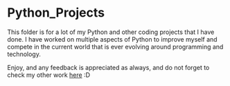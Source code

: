 # Python_Projects
This folder is for a lot of my Python and other coding projects that I have done. I have worked on multiple aspects of Python to improve myself and compete in the current world that is ever evolving around programming and technology.

Enjoy, and any feedback is appreciated as always, and do not forget to check my other work [here](https://github.com/TheillusionX/Repo101) :D
